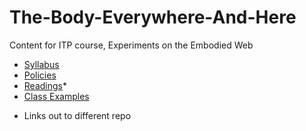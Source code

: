# The-Body-Everywhere-And-Here

Content for ITP course, Experiments on the Embodied Web

- [Syllabus](/syllabus.md)
- [Policies](/policies.md)
- [Readings](https://github.com/lisajamhoury/The-Body-Everywhere-and-Here-2021/tree/main/readings)* 
- [Class Examples](/examples)

* Links out to different repo